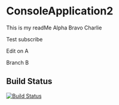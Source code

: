 # ConsoleApplication2
This is my readMe
Alpha
Bravo
Charlie

Test subscribe


Edit on A

Branch B


## Build Status
[![Build Status](https://travis-ci.org/mmitrik/ConsoleApplication2.svg?branch=master)](https://travis-ci.org/mmitrik/ConsoleApplication2)
